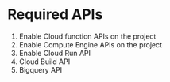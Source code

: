 # Required APIs
1. Enable Cloud function APIs on the project
2. Enable Compute Engine APIs on the project
3. Enable Cloud Run API
4. Cloud Build API
5. Bigquery API
